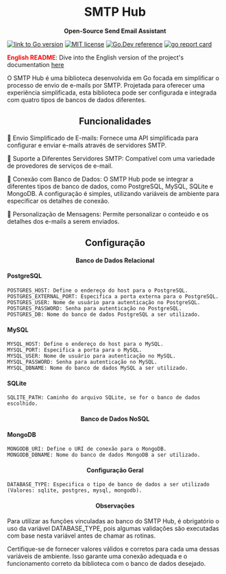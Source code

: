 
<h1 align="center"> SMTP Hub </h1>

<p align="center"> <strong>Open-Source Send Email Assistant</strong> </p>

[![link to Go version](https://img.shields.io/github/go-mod/go-version/fonteeboa/go-smtp-hub)](https://img.shields.io/github/go-mod/go-version/fonteeboa/go-smtp-hub)
[![MIT license](https://img.shields.io/badge/license-MIT-brightgreen.svg)](https://opensource.org/licenses/MIT)
[![Go.Dev reference](https://img.shields.io/badge/go.dev-reference-blue?logo=go&logoColor=white)](https://pkg.go.dev/github.com/fonteeBoa/go-smtp-hub)
[![go report card](https://goreportcard.com/badge/github.com/fonteeBoa/go-smtp-hub "go report card")](https://goreportcard.com/report/github.com/fonteeBoa/go-smtp-hub)

<span style="color:red;">**English README**</span>: Dive into the English version of the project's documentation [here](https://github.com/fonteeboa/go-smtp-hub/blob/master/README_en_us.md)

O SMTP Hub é uma biblioteca desenvolvida em Go focada em simplificar o processo de envio de e-mails por SMTP. Projetada para oferecer uma experiência simplificada, esta biblioteca pode ser configurada e integrada com quatro tipos de bancos de dados diferentes.

<h2 align="center"> <strong>Funcionalidades</strong> </h2>

🔹 Envio Simplificado de E-mails: Fornece uma API simplificada para configurar e enviar e-mails através de servidores SMTP.

🔹 Suporte a Diferentes Servidores SMTP: Compatível com uma variedade de provedores de serviços de e-mail.

🔹 Conexão com Banco de Dados: O SMTP Hub pode se integrar a diferentes tipos de banco de dados, como PostgreSQL, MySQL, SQLite e MongoDB. A configuração é simples, utilizando variáveis de ambiente para especificar os detalhes de conexão.

🔹 Personalização de Mensagens: Permite personalizar o conteúdo e os detalhes dos e-mails a serem enviados.

<h2 align="center"> <strong>Configuração</strong> </h2>

<h4 align="center"> <strong>Banco de Dados Relacional</strong> </h4>

#### PostgreSQL
```
POSTGRES_HOST: Define o endereço do host para o PostgreSQL.
POSTGRES_EXTERNAL_PORT: Especifica a porta externa para o PostgreSQL.
POSTGRES_USER: Nome de usuário para autenticação no PostgreSQL.
POSTGRES_PASSWORD: Senha para autenticação no PostgreSQL.
POSTGRES_DB: Nome do banco de dados PostgreSQL a ser utilizado.
```
#### MySQL
```
MYSQL_HOST: Define o endereço do host para o MySQL.
MYSQL_PORT: Especifica a porta para o MySQL.
MYSQL_USER: Nome de usuário para autenticação no MySQL.
MYSQL_PASSWORD: Senha para autenticação no MySQL.
MYSQL_DBNAME: Nome do banco de dados MySQL a ser utilizado.
```
#### SQLite
```
SQLITE_PATH: Caminho do arquivo SQLite, se for o banco de dados escolhido.
```

<h4 align="center"> <strong>Banco de Dados NoSQL</strong> </h4>

#### MongoDB
```
MONGODB_URI: Define o URI de conexão para o MongoDB.
MONGODB_DBNAME: Nome do banco de dados MongoDB a ser utilizado.
```

<h4 align="center"> <strong>Configuração Geral</strong> </h4>

```
DATABASE_TYPE: Especifica o tipo de banco de dados a ser utilizado (Valores: sqlite, postgres, mysql, mongodb).
```

<h4 align="center"> <strong>Observações</strong> </h4>

Para utilizar as funções vinculadas ao banco do SMTP Hub, é obrigatório o uso da variável DATABASE_TYPE, pois algumas validações são executadas com base nesta variável antes de chamar as rotinas.

Certifique-se de fornecer valores válidos e corretos para cada uma dessas variáveis de ambiente. Isso garante uma conexão adequada e o funcionamento correto da biblioteca com o banco de dados desejado.
